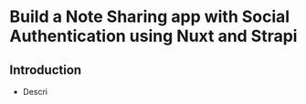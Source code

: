 # Build a Note Sharing app with Social Authentication using Nuxt and Strapi

## Introduction

- Descri
